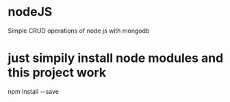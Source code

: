 # nodeJS


Simple CRUD operations of node js with mongodb

# just simpily install node modules and this project work

npm install --save
